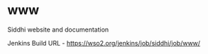 # www
Siddhi website and documentation 

Jenkins Build URL - https://wso2.org/jenkins/job/siddhi/job/www/ 
